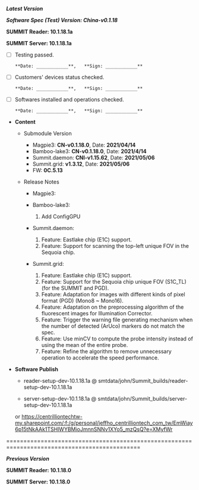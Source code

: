 




***Latest Version***

***Software Spec (Test) Version: China-v0.1.18***

**SUMMIT Reader: 10.1.18.1a**

**SUMMIT Server: 10.1.18.1a**

* [ ] Testing passed.

      **Date: ____________**,   **Sign: ____________**

* [ ] Customers' devices status checked.

      **Date: ____________**,   **Sign: ____________**

* [ ] Softwares installed and operations checked.

      **Date: ____________**,   **Sign: ____________**

*  **Content**  
    *  Submodule Version  
        *  Magpie3: **CN-v0.1.18.0**,          Date: **2021/04/14**  
        *  Bamboo-lake3: **CN-v0.1.18.0**,          Date: **2021/4/14**  
        *  Summit.daemon: **CNI-v1.15.62**,          Date: **2021/05/06**  
        *  Summit.grid: **v1.3.12**,          Date: **2021/05/06**  
        *  FW: **0C.5.13**

    *  Release Notes  
        *  Magpie3:
  
        *  Bamboo-lake3:  
            1. Add ConfigGPU
  
        *  Summit.daemon:  
            1. Feature: Eastlake chip (E1C) support.  
            2. Feature: Support for scanning the top-left unique FOV in the Sequoia chip.
  
        *  Summit.grid:  
            1. Feature: Eastlake chip (E1C) support.  
            2. Feature: Support for the Sequoia chip unique FOV (S1C_TL) (for the SUMMIT and PGD).  
            3. Feature: Adaptation for images with different kinds of pixel format (PGD) (Mono8 ~ Mono16).  
            4. Feature: Adaptation on the preprocessing algorithm of the fluorescent images for Illumination Corrector.  
            5. Feature: Trigger the warning file generating mechanism when the number of detected (ArUco) markers do not match the spec.  
            6. Feature: Use minCV to compute the probe intensity instead of using the mean of the entire probe.  
            7. Feature: Refine the algorithm to remove unnecessary operation to accelerate the speed performance.
  
* **Software Publish** 

    * reader-setup-dev-10.1.18.1a @ smtdata/john/Summit_builds/reader-setup-dev-10.1.18.1a

    * server-setup-dev-10.1.18.1a @ smtdata/john/Summit_builds/server-setup-dev-10.1.18.1a

    or https://centrilliontechtw-my.sharepoint.com/:f:/g/personal/jeffho_centrilliontech_com_tw/EmWiay6p15tNkAAk1TSHlWYBMioJmnnSNNv1XYo5_mzQsQ?e=XMyfWr

=============================================================================================

***Previous Version***

**SUMMIT Reader: 10.1.18.0**

**SUMMIT Server: 10.1.18.0**